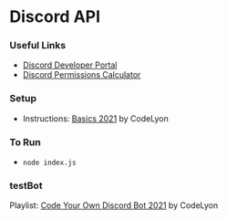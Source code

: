 # Discord API

### Useful Links
- [Discord Developer Portal](https://discord.com/developers/docs/intro)
- [Discord Permissions Calculator](https://discordapi.com/permissions.html)

### Setup
- Instructions: [Basics 2021](https://youtu.be/j_sD9udZnCk) by CodeLyon

### To Run
- ```node index.js```

### testBot
Playlist: [Code Your Own Discord Bot 2021](https://www.youtube.com/playlist?list=PLbbLC0BLaGjpyzN1rg-gK4dUqbn8eJQq4) by CodeLyon